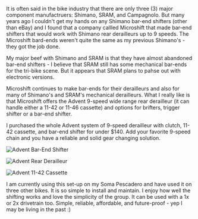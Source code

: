 It is often said in the bike industry that there are only three (3) major component manufactruers: Shimano, SRAM, and Campagnolo. But many years ago I couldn't get my hands on any Shimano bar-end shifters (other than eBay) and I found that a company callled Microshift that made bar-end shifters that would work with Shimano rear derailleurs up to 9 speeds. The Microshift bard-ends weren't quite the same as my previous Shimano's - they got the job done.

My major beef with Shimano and SRAM is that they have almost abandoned bar-end shifters - I believe that SRAM still has some mechanical bar-ends for the tri-bike scene. But it appears that SRAM plans to pahse out with electronic versions.

Microshift continues to make bar-ends for their derailleurs and also for many of Shimano's and SRAM's mechanical derailleurs. What I really like is that Microshift offers the Advent 9-speed wide range rear derailleur (it can handle either a 11-42 or 11-46 cassette) and options for brifters, trigger shifter or a bar-end shifter.

I purchased the whole Advent system of 9-speed derailleur with clutch, 11-42 cassette, and bar-end shifter for under $140. Add your favorite 9-speed chain and you have a reliable and solid gear changing solution.

![Advent Bar-End Shifter](https://www.microshift.com/wp-content/uploads/2023/01/BS-M19-R-Web-600x600.jpg)

![Advent Rear Derailleur](https://www.microshift.com/wp-content/uploads/2022/04/RD-M6195M-v2-600x600.jpg)

![Advent 11-42 Cassette](https://www.microshift.com/wp-content/uploads/2022/04/CS-H093-1142-v2-600x600.jpg)

I am currently using this set-up on my Soma Pescadero and have used it on three other bikes. It is so simple to install and maintain. I enjoy how well the shifting works and love the simplicity of the group. It can be used with a 1x or 2x drivetrain too. Simple, reliable, affordable, and future-proof - yep I may be living in the past :)
